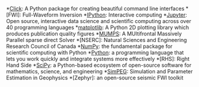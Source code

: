 
*[Click]: A Python package for creating beautiful command line interfaces
*[FWI]: Full-Waveform Inversion
*[IPython]: Interactive computing
*[Jupyter]: Open source, interactive data science and scientific computing across over 40 programming languages
*[matplotlib]: A Python 2D plotting library which produces publication quality figures
*[MUMPS]: A MUltifrontal Massively Parallel sparse direct Solver
*[NSERC]: Natural Sciences and Engineering Research Council of Canada
*[NumPy]: the fundamental package for scientific computing with Python
*[Python]: a programming language that lets you work quickly and integrate systems more effectively
*[RHS]: Right Hand Side
*[SciPy]: a Python-based ecosystem of open-source software for mathematics, science, and engineering
*[SimPEG]: Simulation and Parameter Estimation in Geophysics
*[Zephyr]: an open-source seismic FWI toolkit

[Click]: http://click.pocoo.org/
[IPython]: http://ipython.org
[Jupyter]: https://jupyter.org/
[matplotlib]: http://matplotlib.org/
[MUMPS]: http://mumps.enseeiht.fr/
[NumPy]: http://www.numpy.org
[Python]: https://www.python.org
[pymatsolver]: https://github.com/rowanc1/pymatsolver
[SciPy]: http://scipy.org
[SimPEG]: http://www.simpeg.xyz
[UWO]: http://uwo.ca/earth/

[master]: https://github.com/uwoseis/zephyr/tree/master
[distributor]: https://github.com/uwoseis/zephyr/tree/distributor
[disctests]: https://github.com/uwoseis/zephyr/tree/disctests
[inversion]: https://github.com/uwoseis/zephyr/tree/inversion
[oldzephyr_simpeg-integration]: https://github.com/uwoseis/zephyr/tree/oldzephyr_simpeg-integration
[ani_testing]: https://github.com/uwoseis/zephyr/tree/ani_testing

[API]: /api/html/zephyr.html
